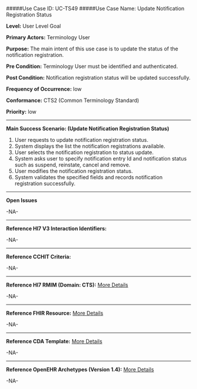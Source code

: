 #####Use Case ID: UC-TS49
#####Use Case Name: Update Notification Registration Status

**Level:**                     User Level Goal

**Primary Actors:**            Terminology User  

**Purpose:**                   The main intent of this use case is to update the status of the notification registration.

**Pre Condition:**             Terminology User must be identified and authenticated.

**Post Condition:**            Notification registration status will be updated successfully.

**Frequency of Occurrence:**   low

**Conformance:**             	 CTS2 (Common Terminology Standard)

**Priority:**                  low
__________________________________________________________
**Main Success Scenario: (Update Notification Registration Status)**

1.	User requests to update notification registration status.
2.	System displays the list the notification registrations available.
3.	User selects the notification registration to status update.
4.	System asks user to specify notification entry Id and notification status such as suspend, reinstate, cancel and remove.
5.	User modifies the notification registration status. 
7.	System validates the specified fields and records notification registration successfully.


_______________________________________________________________
**Open Issues**

-NA-
_______________________________________________________________
**Reference Hl7 V3 Interaction Identifiers:**

-NA-
_______________________________________________________________
**Reference CCHIT Criteria:**

-NA-

_______________________________________________________________
**Reference Hl7 RMIM (Domain: CTS):** [More Details](http://www.hl7.org/implement/standards/product_brief.cfm?product_id=306)

-NA-

_______________________________________________________________
**Reference FHIR Resource:** [More Details](http://www.hl7.org/implement/standards/fhir/resourcelist.html)

-NA-
_______________________________________________________________
**Reference CDA Template:** [More Details](http://www.hl7.org/Special/committees/structure/index.cfm)

-NA-
_______________________________________________________________
**Reference OpenEHR Archetypes (Version 1.4):** [More Details](http://www.openehr.org/ckm/)

-NA-


